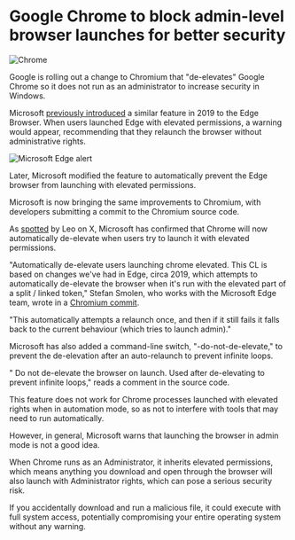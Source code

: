 # Google Chrome to block admin-level browser launches for better security

![Chrome](https://www.bleepstatic.com/content/hl-images/2023/06/16/Google-Chrome-headpic.jpg)

Google is rolling out a change to Chromium that "de-elevates" Google Chrome so it does not run as an administrator to increase security in Windows.

Microsoft [previously introduced](https://www.bleepingcomputer.com/news/security/new-microsoft-edge-to-warn-users-when-in-administrator-mode/) a similar feature in 2019 to the Edge Browser. When users launched Edge with elevated permissions, a warning would appear, recommending that they relaunch the browser without administrative rights.

![Microsoft Edge alert](https://www.bleepstatic.com/images/news/web-browsers/edge/chromium-edge/administrative-mode-alert/browser-alert.jpg)

Later, Microsoft modified the feature to automatically prevent the Edge browser from launching with elevated permissions.

Microsoft is now bringing the same improvements to Chromium, with developers submitting a commit to the Chromium source code.

As [spotted](https://x.com/Leopeva64/status/1921807525009064363) by Leo on X, Microsoft has confirmed that Chrome will now automatically de-elevate when users try to launch it with elevated permissions.

"Automatically de-elevate users launching chrome elevated. This CL is based on changes we've had in Edge, circa 2019, which attempts to automatically de-elevate the browser when it's run with the elevated part of a split / linked token," Stefan Smolen, who works with the Microsoft Edge team, wrote in a [Chromium commit](https://chromium-review.googlesource.com/c/chromium/src/+/6515318).

"This automatically attempts a relaunch once, and then if it still fails it falls back to the current behaviour (which tries to launch admin)."

Microsoft has also added a command-line switch, "-do-not-de-elevate," to prevent the de-elevation after an auto-relaunch to prevent infinite loops.

" Do not de-elevate the browser on launch. Used after de-elevating to prevent infinite loops," reads a comment in the source code.

This feature does not work for Chrome processes launched with elevated rights when in automation mode, so as not to interfere with tools that may need to run automatically.

However, in general, Microsoft warns that launching the browser in admin mode is not a good idea.

When Chrome runs as an Administrator, it inherits elevated permissions, which means anything you download and open through the browser will also launch with Administrator rights, which can pose a serious security risk.

If you accidentally download and run a malicious file, it could execute with full system access, potentially compromising your entire operating system without any warning.